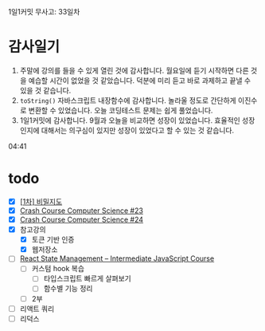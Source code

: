 1일1커밋 무사고: 33일차

# 감사일기

1. 주말에 강의를 들을 수 있게 열린 것에 감사합니다. 월요일에 듣기 시작하면 다른 것을 예습할 시간이 없었을 것 같았습니다. 덕분에 미리 듣고 바로 과제하고 끝낼 수 있을 것 같습니다.
2. `toString()` 자바스크립트 내장함수에 감사합니다. 놀라울 정도로 간단하게 이진수로 변환할 수 있었습니다. 오늘 코딩테스트 문제는 쉽게 풀었습니다.
3. 1일1커밋에 감사합니다. 9월과 오늘을 비교하면 성장이 있었습니다. 효율적인 성장인지에 대해서는 의구심이 있지만 성장이 있었다고 할 수 있는 것 같습니다.

04:41

# todo

- [x] [[1차] 비밀지도](https://school.programmers.co.kr/learn/courses/30/lessons/17681)
- [x] [Crash Course Computer Science #23]()
- [x] [Crash Course Computer Science #24]()
- [x] 참고강의
  - [x] 토큰 기반 인증
  - [x] 웹저장소
- [ ] [React State Management – Intermediate JavaScript Course](https://www.youtube.com/watch?v=-bEzt5ISACA)
  - [ ] 커스텀 hook 복습
    - [ ] 타입스크립트 빠르게 살펴보기
    - [ ] 함수별 기능 정리
  - [ ] 2부
- [ ] 리액트 쿼리
- [ ] 리덕스
